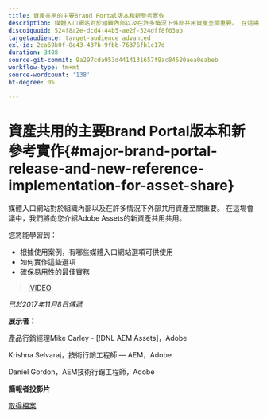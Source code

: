```yaml
---
title: 資產共用的主要Brand Portal版本和新參考實作
description: 媒體入口網站對於組織內部以及在許多情況下外部共用資產至關重要。 在這場會議中，我們將向您介紹Adobe Assets的新資產共用共用。
discoiquuid: 524f8a2e-dcd4-44b5-ae2f-524dff8f03ab
targetaudience: target-audience advanced
exl-id: 2ca69b0f-8e43-437b-9fbb-76376fb1c17d
duration: 3408
source-git-commit: 9a297cda953d4414131657f9ac84580aea0eabeb
workflow-type: tm+mt
source-wordcount: '138'
ht-degree: 0%

---
```


# 資產共用的主要Brand Portal版本和新參考實作{#major-brand-portal-release-and-new-reference-implementation-for-asset-share}

媒體入口網站對於組織內部以及在許多情況下外部共用資產至關重要。 在這場會議中，我們將向您介紹Adobe Assets的新資產共用共用。

您將能學習到：

* 根據使用案例，有哪些媒體入口網站選項可供使用
* 如何實作這些選項
* 確保易用性的最佳實務

>[!VIDEO](https://video.tv.adobe.com/v/20730/?quality=9)

*已於2017年11月8日傳遞*

**展示者：**

產品行銷經理Mike Carley - [!DNL AEM Assets]，Adobe

Krishna Selvaraj，技術行銷工程師 — AEM，Adobe

Daniel Gordon，AEM技術行銷工程師，Adobe

**簡報者投影片**

[取得檔案](assets/gems+bp-asset+share+nov+8+17+.pdf)
<!--
[Get back to the Overview](https://helpx.adobe.com/tw/experience-manager/kt/eseminars/gems/aem-index.html)
-->
